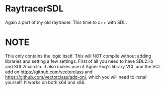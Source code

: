# RaytracerSDL
Again a port of my old raytracer. This time to c++ with SDL. 
# NOTE
This only contains the logic itself. This will NOT compile without adding libraries and setting a few settings.
First of all you need to have SDL2.lib and SDL2main.lib. It also makes use of Agner Fog's library VCL and the VCL add on 
https://github.com/vectorclass and https://github.com/vectorclass/add-on/, which you will need to install 
yourself. It works on both x64 and x86.  
